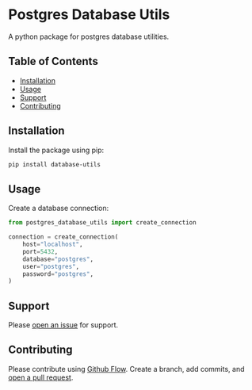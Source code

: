 # Postgres Database Utils

A python package for postgres database utilities.

## Table of Contents

- [Installation](#installation)
- [Usage](#usage)
- [Support](#support)
- [Contributing](#contributing)

## Installation

Install the package using pip:

```sh
pip install database-utils
```

## Usage

Create a database connection:
```python
from postgres_database_utils import create_connection

connection = create_connection(
    host="localhost",
    port=5432,
    database="postgres",
    user="postgres",
    password="postgres",
)
```

## Support

Please [open an issue](https://github.com/apinanyogaratnam/postgres-database-utils/issues/new) for support.

## Contributing

Please contribute using [Github Flow](https://guides.github.com/introduction/flow/). Create a branch, add commits, and [open a pull request](https://github.com/apinanyogaratnam/postgres-database-utils/compare/).

<!-- TODO: remove parameters from create_connection except postgres credentials on next version update -->
